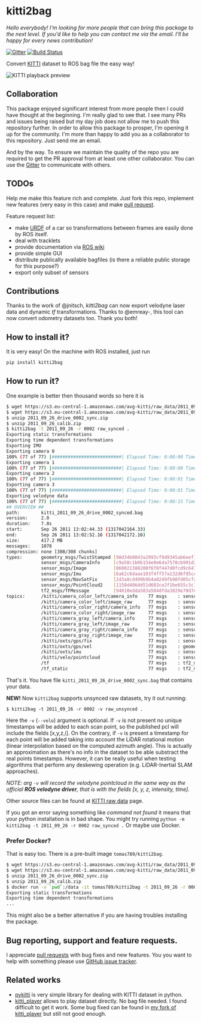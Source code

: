 # kitti2bag

*Hello everybody! I'm looking for more people that can bring this package to the next level. If you'd like to help you can contact me via the email. I'll be happy for every news contribution!*

[![Gitter](https://badges.gitter.im/kitti2bag/community.svg)](https://gitter.im/kitti2bag/community?utm_source=badge&utm_medium=badge&utm_campaign=pr-badge) [![Build Status](https://travis-ci.org/tomas789/kitti2bag.svg?branch=master)](https://travis-ci.org/tomas789/kitti2bag)

Convert [KITTI](http://www.cvlibs.net/datasets/kitti/index.php) dataset to ROS bag file the easy way!

![KITTI playback preview](https://raw.githubusercontent.com/tomas789/kitti2bag/gh-pages/img/kitti_playback.png)

## Collaboration

This package enjoyed significant interest from more people then I could have thought at the beginning. I'm really glad to see that. I see many PRs and issues being raised but my day job does not allow me to push this repository further. In order to allow this package to prosper, I'm opening it up for the community. I'm more than happy to add you as a collaborator to this repository. Just send me an email. 

And by the way. To ensure we maintain the quality of the repo you are required to get the PR approval from at least one other collaborator. You can use the [Gitter](https://gitter.im/kitti2bag/community?utm_source=share-link&utm_medium=link&utm_campaign=share-link) to communicate with others.

## TODOs

Help me make this feature rich and complete. Just fork this repo, implement new features (very easy in this case) and make [pull request](https://github.com/tomas789/kitti2bag/pulls).

Feature request list:
 * make [URDF](http://wiki.ros.org/urdf) of a car so transformations between frames are easily done by ROS itself.
 * deal with tracklets
 * provide documentation via [ROS wiki](wiki.ros.org)
 * provide simple GUI
 * distribute publically available bagfiles (is there a reliable public storage for this purpose?)
 * export only subset of sensors

## Contributions

Thanks to the work of @jnitsch, _kitti2bag_ can now export velodyne laser data and dynamic _tf_ transformations. Thanks to @emreay-, this tool can now convert odometry datasets too. Thank you both!

## How to install it?

It is very easy! On the machine with ROS installed, just run
```bash
pip install kitti2bag
```

## How to run it?

One example is better then thousand words so here it is

```bash
$ wget https://s3.eu-central-1.amazonaws.com/avg-kitti/raw_data/2011_09_26_drive_0002/2011_09_26_drive_0002_sync.zip
$ wget https://s3.eu-central-1.amazonaws.com/avg-kitti/raw_data/2011_09_26_calib.zip
$ unzip 2011_09_26_drive_0002_sync.zip
$ unzip 2011_09_26_calib.zip
$ kitti2bag -t 2011_09_26 -r 0002 raw_synced .
Exporting static transformations
Exporting time dependent transformations
Exporting IMU
Exporting camera 0
100% (77 of 77) |##########################| Elapsed Time: 0:00:00 Time: 0:00:00
Exporting camera 1
100% (77 of 77) |##########################| Elapsed Time: 0:00:00 Time: 0:00:00
Exporting camera 2
100% (77 of 77) |##########################| Elapsed Time: 0:00:01 Time: 0:00:01
Exporting camera 3
100% (77 of 77) |##########################| Elapsed Time: 0:00:01 Time: 0:00:01
Exporting velodyne data
100% (77 of 77) |##########################| Elapsed Time: 0:00:15 Time: 0:00:15
## OVERVIEW ##
path:        kitti_2011_09_26_drive_0002_synced.bag
version:     2.0
duration:    7.8s
start:       Sep 26 2011 13:02:44.33 (1317042164.33)
end:         Sep 26 2011 13:02:52.16 (1317042172.16)
size:        417.2 MB
messages:    1078
compression: none [308/308 chunks]
types:       geometry_msgs/TwistStamped [98d34b0043a2093cf9d9345ab6eef12e]
             sensor_msgs/CameraInfo     [c9a58c1b0b154e0e6da7578cb991d214]
             sensor_msgs/Image          [060021388200f6f0f447d0fcd9c64743]
             sensor_msgs/Imu            [6a62c6daae103f4ff57a132d6f95cec2]
             sensor_msgs/NavSatFix      [2d3a8cd499b9b4a0249fb98fd05cfa48]
             sensor_msgs/PointCloud2    [1158d486dd51d683ce2f1be655c3c181]
             tf2_msgs/TFMessage         [94810edda583a504dfda3829e70d7eec]
topics:      /kitti/camera_color_left/camera_info    77 msgs    : sensor_msgs/CameraInfo    
             /kitti/camera_color_left/image_raw      77 msgs    : sensor_msgs/Image         
             /kitti/camera_color_right/camera_info   77 msgs    : sensor_msgs/CameraInfo    
             /kitti/camera_color_right/image_raw     77 msgs    : sensor_msgs/Image         
             /kitti/camera_gray_left/camera_info     77 msgs    : sensor_msgs/CameraInfo    
             /kitti/camera_gray_left/image_raw       77 msgs    : sensor_msgs/Image         
             /kitti/camera_gray_right/camera_info    77 msgs    : sensor_msgs/CameraInfo    
             /kitti/camera_gray_right/image_raw      77 msgs    : sensor_msgs/Image         
             /kitti/oxts/gps/fix                     77 msgs    : sensor_msgs/NavSatFix     
             /kitti/oxts/gps/vel                     77 msgs    : geometry_msgs/TwistStamped
             /kitti/oxts/imu                         77 msgs    : sensor_msgs/Imu           
             /kitti/velo/pointcloud                  77 msgs    : sensor_msgs/PointCloud2   
             /tf                                     77 msgs    : tf2_msgs/TFMessage        
             /tf_static                              77 msgs    : tf2_msgs/TFMessage
```


That's it. You have file `kitti_2011_09_26_drive_0002_sync.bag` that contains your data.

__NEW!__
Now `kitti2bag` supports unsynced raw datasets, try it out running:
```
$ kitti2bag -t 2011_09_26 -r 0002 -v raw_unsynced .
``` 
Here the `-v` (`--velo`) argument is optional. If `-v` is not present no unique timestamps will be added to each scan point, so the published pcl will include the fields [x,y,z,i]. On the contrary, if `-v` is present a timestamp for each point will be added taking into account the LiDAR rotational motion (linear interpolation based on the computed azimuth angle). This is actually an approximation as there's no info in the dataset to be able substract the real points timestamps. However, it can be really useful when testing algorithms that perform any deskewing operation (e.g. LiDAR-Inertial SLAM approaches).

_NOTE: arg `-v` will record the velodyne pointcloud in the same way as the official __ROS velodyne driver__, that is with the fields [x, y, z, intensity, time]._

Other source files can be found at [KITTI raw data](http://www.cvlibs.net/datasets/kitti/raw_data.php) page.

If you got an error saying something like _command not found_ it means that your python installation is in bad shape. You might try running 
```python -m kitti2bag -t 2011_09_26 -r 0002 raw_synced .```
Or maybe use Docker.

### Prefer Docker?

That is easy too. There is a pre-built image `tomas789/kitti2bag`. 

```bash
$ wget https://s3.eu-central-1.amazonaws.com/avg-kitti/raw_data/2011_09_26_drive_0002/2011_09_26_drive_0002_sync.zip
$ wget https://s3.eu-central-1.amazonaws.com/avg-kitti/raw_data/2011_09_26_calib.zip
$ unzip 2011_09_26_drive_0002_sync.zip
$ unzip 2011_09_26_calib.zip
$ docker run -v `pwd`:/data -it tomas789/kitti2bag -t 2011_09_26 -r 0002 raw_synced
Exporting static transformations
Exporting time dependent transformations
...
```

This might also be a better alternative if you are having troubles installing the package. 

## Bug reporting, support and feature requests.

I appreciate [pull requests](https://github.com/tomas789/kitti2bag/pulls) with bug fixes and new features. You you want to help with something please use [GitHub issue tracker](https://github.com/tomas789/kitti2bag/issues).

## Related works

 * [pykitti](https://github.com/utiasSTARS/pykitti) is very simple library for dealing with KITTI dataset in python. 
 * [kitti_player](https://github.com/tomas789/kitti_player) allows to play dataset directly. No bag file needed. I found difficult to get it work. Some bug fixed can be found in [my fork of kitti_player](https://github.com/tomas789/kitti_player) but still not good enough.
